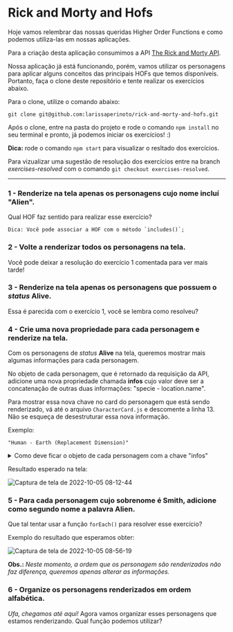 # Rick and Morty and Hofs

Hoje vamos relembrar das nossas queridas Higher Order Functions e como podemos utiliza-las em  nossas aplicações.

Para a criação desta aplicação consumimos a API [The Rick and Morty API](https://rickandmortyapi.com/).

Nossa aplicação já está funcionando, porém, vamos utilizar os personagens para aplicar alguns conceitos das principais HOFs que temos disponíveis. Portanto, faça o clone deste repositório e tente realizar os exercícios abaixo.

Para o clone, utilize o comando abaixo:

`git clone git@github.com:larissaperinoto/rick-and-morty-and-hofs.git`

Após o clone, entre na pasta do projeto e rode o comando `npm install` no seu terminal e pronto, já podemos iniciar os exercícios! :)

**Dica:** rode o comando `npm start` para visualizar o resltado dos exercícios.

Para vizualizar uma sugestão de resolução dos exercícios entre na branch _exercises-resolved_ com o comando `git checkout exercises-resolved`.

---

### 1 - Renderize na tela apenas os personagens cujo nome incluí "Alien".

Qual HOF faz sentido para realizar esse exercício?

    Dica: Você pode associar a HOF com o método `includes()`;

### 2 - Volte a renderizar todos os personagens na tela.

Você pode deixar a resolução do exercício 1 comentada para ver mais tarde!

### 3 - Renderize na tela apenas os personagens que possuem o _status_ **Alive**.

Essa é parecida com o exercício 1, você se lembra como resolveu?

### 4 - Crie uma nova propriedade para cada personagem e renderize na tela.

Com os personagens de _status_ **Alive** na tela, queremos mostrar mais algumas informações para cada personagem.

No objeto de cada personagem, que é retornado da requisição da API, adicione uma nova propriedade chamada **infos** cujo valor deve ser a concatenação de outras duas informações: "specie - location.name".

Para mostrar essa nova chave no card do personagem que está sendo renderizado, vá até o arquivo `CharacterCard.js` e descomente a linha 13. Não se esqueça de desestruturar essa nova informação.

Exemplo:

    "Human - Earth (Replacement Dimension)"

<details>
  <summary>Como deve ficar o objeto de cada personagem  com a chave "infos"</summary>

![Captura de tela de 2022-10-05 08-22-57](https://user-images.githubusercontent.com/98956659/194049415-69ca3c8e-9a03-4c98-9db2-9b0983e9ccfc.png)

</details>

Resultado esperado na tela:

![Captura de tela de 2022-10-05 08-12-44](https://user-images.githubusercontent.com/98956659/194049653-a5e6d2e7-5f67-43ea-9d6b-78ee2e6661d9.png)


### 5 - Para cada personagem cujo sobrenome é **Smith**, adicione como segundo nome a palavra **Alien**.

Que tal tentar usar a função `forEach()` para resolver esse exercício?

Exemplo do resultado que esperamos obter:

![Captura de tela de 2022-10-05 08-56-19](https://user-images.githubusercontent.com/98956659/194055030-95d3bd19-eed3-41a6-8492-87eb883e4601.png)

**Obs.:** _Neste momento, a ordem que os personagem são renderizados não faz diferença, queremos apenas alterar as informações._

### 6 - Organize os personagens renderizados em ordem alfabética.

_Ufa, chegamos até aqui!_ Agora vamos organizar esses personagens que estamos renderizando. Qual função podemos utilizar?
